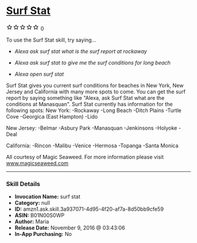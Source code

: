 # [Surf Stat](http://alexa.amazon.com/#skills/amzn1.ask.skill.3a937071-4d95-4f20-af7a-8d50bb9cfe59)
![0 stars](../../images/ic_star_border_black_18dp_1x.png)![0 stars](../../images/ic_star_border_black_18dp_1x.png)![0 stars](../../images/ic_star_border_black_18dp_1x.png)![0 stars](../../images/ic_star_border_black_18dp_1x.png)![0 stars](../../images/ic_star_border_black_18dp_1x.png) 0

To use the Surf Stat skill, try saying...

* *Alexa ask surf stat what is the surf report at rockaway*

* *Alexa ask surf stat to give me the surf conditions for long beach*

* *Alexa open surf stat*

Surf  Stat gives you current surf conditions for beaches in New York, New Jersey and California with many more spots to come. You can get the surf report by saying something like "Alexa, ask Surf Stat what are the conditions at Manasquan".
Surf Stat currently has information for the following spots:
New York:
-Rockaway 
-Long Beach
-Ditch Plains
-Turtle Cove
-Georgica (East Hampton)
-Lido 

New Jersey:
-Belmar 
-Asbury Park
-Manasquan 
-Jenkinsons
-Holyoke
-Deal

California:
-Rincon
-Malibu
-Venice
-Hermosa
-Topanga
-Santa Monica

All courtesy of Magic Seaweed. For more information please visit www.magicseaweed.com

***

### Skill Details

* **Invocation Name:** surf stat
* **Category:** null
* **ID:** amzn1.ask.skill.3a937071-4d95-4f20-af7a-8d50bb9cfe59
* **ASIN:** B01N00S0WP
* **Author:** Maria 
* **Release Date:** November 9, 2016 @ 03:43:06
* **In-App Purchasing:** No

